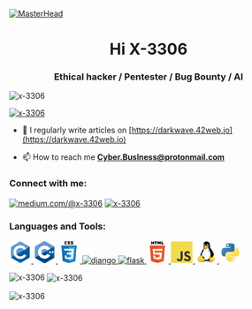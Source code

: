 [![MasterHead](https://vpnoverview.com/wp-content/uploads/what-is-a-hacker-what-is-hacking-featured-800x400.png)](https://darkwave.42web.io/)
<h1 align="center">Hi X-3306</h1>
<h3 align="center">Ethical hacker / Pentester / Bug Bounty / AI</h3>

<p align="left"> <img src="https://komarev.com/ghpvc/?username=x-3306&label=Profile%20views&color=00ff7b&style=flat" alt="x-3306" /> </p>

<p align="left"> <a href="https://github.com/ryo-ma/github-profile-trophy"><img src="https://github-profile-trophy.vercel.app/?username=x-3306" alt="x-3306" /></a> </p>

- 📝 I regularly write articles on [https://darkwave.42web.io](https://darkwave.42web.io)

- 📫 How to reach me **Cyber.Buslness@protonmail.com**

<h3 align="left">Connect with me:</h3>
<p align="left">
<a href="https://medium.com/medium.com/@x-3306" target="blank"><img align="center" src="https://raw.githubusercontent.com/rahuldkjain/github-profile-readme-generator/master/src/images/icons/Social/medium.svg" alt="medium.com/@x-3306" height="30" width="40" /></a>
<a href="https://www.youtube.com/c/x-3306" target="blank"><img align="center" src="https://raw.githubusercontent.com/rahuldkjain/github-profile-readme-generator/master/src/images/icons/Social/youtube.svg" alt="x-3306" height="30" width="40" /></a>
</p>

<h3 align="left">Languages and Tools:</h3>
<p align="left"> <a href="https://www.cprogramming.com/" target="_blank" rel="noreferrer"> <img src="https://raw.githubusercontent.com/devicons/devicon/master/icons/c/c-original.svg" alt="c" width="40" height="40"/> </a> <a href="https://www.w3schools.com/cpp/" target="_blank" rel="noreferrer"> <img src="https://raw.githubusercontent.com/devicons/devicon/master/icons/cplusplus/cplusplus-original.svg" alt="cplusplus" width="40" height="40"/> </a> <a href="https://www.w3schools.com/css/" target="_blank" rel="noreferrer"> <img src="https://raw.githubusercontent.com/devicons/devicon/master/icons/css3/css3-original-wordmark.svg" alt="css3" width="40" height="40"/> </a> <a href="https://www.djangoproject.com/" target="_blank" rel="noreferrer"> <img src="https://cdn.worldvectorlogo.com/logos/django.svg" alt="django" width="40" height="40"/> </a> <a href="https://flask.palletsprojects.com/" target="_blank" rel="noreferrer"> <img src="https://www.vectorlogo.zone/logos/pocoo_flask/pocoo_flask-icon.svg" alt="flask" width="40" height="40"/> </a> <a href="https://www.w3.org/html/" target="_blank" rel="noreferrer"> <img src="https://raw.githubusercontent.com/devicons/devicon/master/icons/html5/html5-original-wordmark.svg" alt="html5" width="40" height="40"/> </a> <a href="https://developer.mozilla.org/en-US/docs/Web/JavaScript" target="_blank" rel="noreferrer"> <img src="https://raw.githubusercontent.com/devicons/devicon/master/icons/javascript/javascript-original.svg" alt="javascript" width="40" height="40"/> </a> <a href="https://www.linux.org/" target="_blank" rel="noreferrer"> <img src="https://raw.githubusercontent.com/devicons/devicon/master/icons/linux/linux-original.svg" alt="linux" width="40" height="40"/> </a> <a href="https://www.python.org" target="_blank" rel="noreferrer"> <img src="https://raw.githubusercontent.com/devicons/devicon/master/icons/python/python-original.svg" alt="python" width="40" height="40"/> </a> </p>

<p><img align="left" src="https://github-readme-stats.vercel.app/api/top-langs?username=x-3306&show_icons=true&locale=en&layout=compact" alt="x-3306" /></p>

<p>&nbsp;<img align="center" src="https://github-readme-stats.vercel.app/api?username=x-3306&show_icons=true&locale=en" alt="x-3306" /></p>

<p><img align="center" src="https://github-readme-streak-stats.herokuapp.com/?user=x-3306&" alt="x-3306" /></p>
